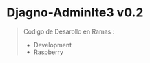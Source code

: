 # Djagno-Adminlte3 v0.2
[comment]: <> (Version main-footer)
> Codigo de Desarollo en Ramas :
> * Development
> * Raspberry
  